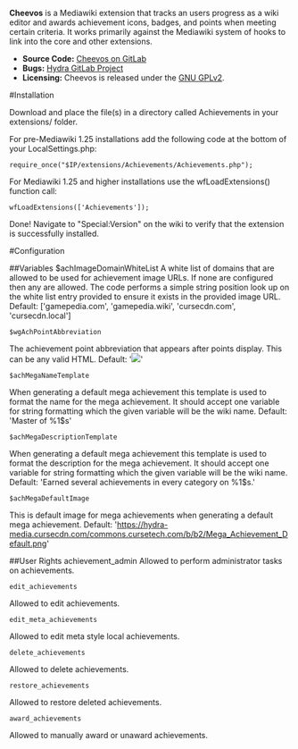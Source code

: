 **Cheevos** is a Mediawiki extension that tracks an users progress as a wiki editor and awards achievement icons, badges, and points when meeting certain criteria.  It works primarily against the Mediawiki system of hooks to link into the core and other extensions.

* **Source Code:** [Cheevos on GitLab](https://gitlab.com/hydrawiki/extensions/cheevos/tree/develop)
* **Bugs:** [Hydra GitLab Project](https://gitlab.com/hydrawiki/extensions/cheevos/issues)
* **Licensing:** Cheevos is released under the [GNU GPLv2](https://gitlab.com/hydrawiki/extensions/cheevos/blob/develop/LICENSE).


#Installation

Download and place the file(s) in a directory called Achievements in your extensions/ folder.

For pre-Mediawiki 1.25 installations add the following code at the bottom of your LocalSettings.php:

	require_once("$IP/extensions/Achievements/Achievements.php");

For Mediawiki 1.25 and higher installations use the wfLoadExtensions() function call:

	wfLoadExtensions(['Achievements']);

Done! Navigate to "Special:Version" on the wiki to verify that the extension is successfully installed.


#Configuration

##Variables
	$achImageDomainWhiteList
A white list of domains that are allowed to be used for achievement image URLs.  If none are configured then any are allowed.  The code performs a simple string position look up on the white list entry provided to ensure it exists in the provided image URL.
Default:
	['gamepedia.com', 'gamepedia.wiki', 'cursecdn.com', 'cursecdn.local']

	$wgAchPointAbbreviation
The achievement point abbreviation that appears after points display.  This can be any valid HTML.
Default:
	'<img src="/extensions/Cheevos/images/gp30.png"/>'

	$achMegaNameTemplate
When generating a default mega achievement this template is used to format the name for the mega achievement.  It should accept one variable for string formatting which the given variable will be the wiki name.
Default:
	'Master of %1$s'

	$achMegaDescriptionTemplate
When generating a default mega achievement this template is used to format the description for the mega achievement.  It should accept one variable for string formatting which the given variable will be the wiki name.
Default:
	'Earned several achievements in every category on %1$s.'

	$achMegaDefaultImage
This is default image for mega achievements when generating a default mega achievement.
Default:
	'https://hydra-media.cursecdn.com/commons.cursetech.com/b/b2/Mega_Achievement_Default.png'

##User Rights
	achievement_admin
Allowed to perform administrator tasks on achievements.

	edit_achievements
Allowed to edit achievements.

	edit_meta_achievements
Allowed to edit meta style local achievements.

	delete_achievements
Allowed to delete achievements.

	restore_achievements
Allowed to restore deleted achievements.

	award_achievements
Allowed to manually award or unaward achievements.